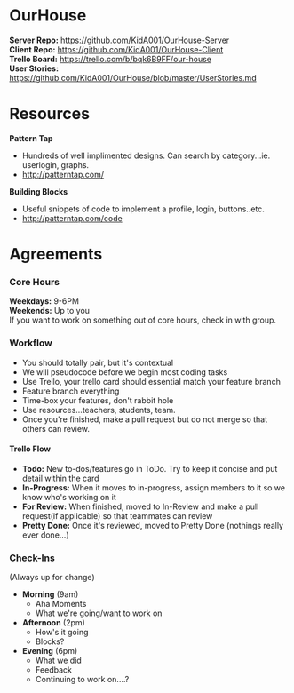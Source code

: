 # OurHouse
**Server Repo:** https://github.com/KidA001/OurHouse-Server <br>
**Client Repo:** https://github.com/KidA001/OurHouse-Client <br>
**Trello Board:** https://trello.com/b/bqk6B9FF/our-house <br>
**User Stories:** https://github.com/KidA001/OurHouse/blob/master/UserStories.md

# Resources
**Pattern Tap** 
- Hundreds of well implimented designs. Can search by category...ie. userlogin, graphs. 
- http://patterntap.com/

**Building Blocks** 
- Useful snippets of code to implement a profile, login, buttons..etc. 
- http://patterntap.com/code


# Agreements
### Core Hours
**Weekdays:** 9-6PM <br>
**Weekends:** Up to you<br>
If you want to work on something out of core hours, check in with group.

### Workflow
* You should totally pair, but it's contextual
* We will pseudocode before we begin most coding tasks
* Use Trello, your trello card should essential match your feature branch
* Feature branch everything
* Time-box your features, don't rabbit hole
* Use resources...teachers, students, team.
* Once you're finished, make a pull request but do not merge so that others can review.

#### Trello Flow
* **Todo:** New to-dos/features go in ToDo. Try to keep it concise and put detail within the card
* **In-Progress:** When it moves to in-progress, assign members to it so we know who's working on it
* **For Review:** When finished, moved to In-Review and make a pull request(if applicable) so that teammates can review
* **Pretty Done:** Once it's reviewed, moved to Pretty Done (nothings really ever done...)

### Check-Ins
(Always up for change)
* **Morning** (9am)
  * Aha Moments
  * What we're going/want to work on
* **Afternoon** (2pm)
  * How's it going
  * Blocks?
* **Evening** (6pm)
  * What we did
  * Feedback
  * Continuing to work on....?



